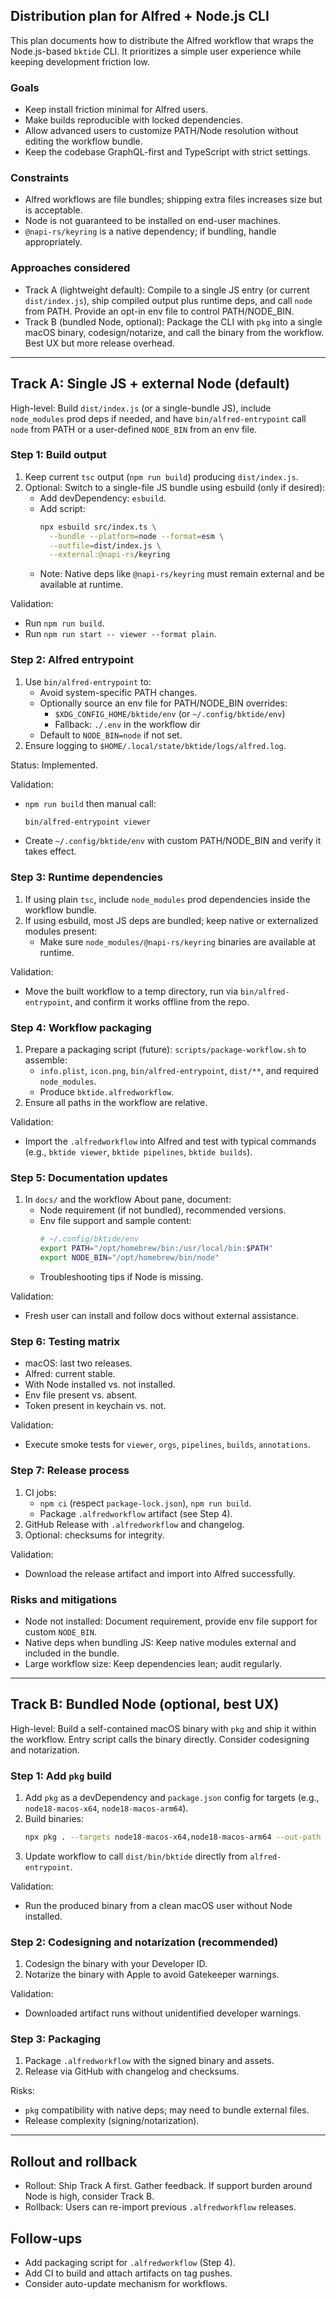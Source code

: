 ## Distribution plan for Alfred + Node.js CLI

This plan documents how to distribute the Alfred workflow that wraps the Node.js-based `bktide` CLI. It prioritizes a simple user experience while keeping development friction low.

### Goals
- Keep install friction minimal for Alfred users.
- Make builds reproducible with locked dependencies.
- Allow advanced users to customize PATH/Node resolution without editing the workflow bundle.
- Keep the codebase GraphQL-first and TypeScript with strict settings.

### Constraints
- Alfred workflows are file bundles; shipping extra files increases size but is acceptable.
- Node is not guaranteed to be installed on end-user machines.
- `@napi-rs/keyring` is a native dependency; if bundling, handle appropriately.

### Approaches considered
- Track A (lightweight default): Compile to a single JS entry (or current `dist/index.js`), ship compiled output plus runtime deps, and call `node` from PATH. Provide an opt-in env file to control PATH/NODE_BIN.
- Track B (bundled Node, optional): Package the CLI with `pkg` into a single macOS binary, codesign/notarize, and call the binary from the workflow. Best UX but more release overhead.

---

## Track A: Single JS + external Node (default)

High-level: Build `dist/index.js` (or a single-bundle JS), include `node_modules` prod deps if needed, and have `bin/alfred-entrypoint` call `node` from PATH or a user-defined `NODE_BIN` from an env file.

### Step 1: Build output
1. Keep current `tsc` output (`npm run build`) producing `dist/index.js`.
2. Optional: Switch to a single-file JS bundle using esbuild (only if desired):
   - Add devDependency: `esbuild`.
   - Add script:
     ```bash
     npx esbuild src/index.ts \
       --bundle --platform=node --format=esm \
       --outfile=dist/index.js \
       --external:@napi-rs/keyring
     ```
   - Note: Native deps like `@napi-rs/keyring` must remain external and be available at runtime.

Validation:
- Run `npm run build`.
- Run `npm run start -- viewer --format plain`.

### Step 2: Alfred entrypoint
1. Use `bin/alfred-entrypoint` to:
   - Avoid system-specific PATH changes.
   - Optionally source an env file for PATH/NODE_BIN overrides:
     - `$XDG_CONFIG_HOME/bktide/env` (or `~/.config/bktide/env`)
     - Fallback: `./.env` in the workflow dir
   - Default to `NODE_BIN=node` if not set.
2. Ensure logging to `$HOME/.local/state/bktide/logs/alfred.log`.

Status: Implemented.

Validation:
- `npm run build` then manual call:
  ```bash
  bin/alfred-entrypoint viewer
  ```
- Create `~/.config/bktide/env` with custom PATH/NODE_BIN and verify it takes effect.

### Step 3: Runtime dependencies
1. If using plain `tsc`, include `node_modules` prod dependencies inside the workflow bundle.
2. If using esbuild, most JS deps are bundled; keep native or externalized modules present:
   - Make sure `node_modules/@napi-rs/keyring` binaries are available at runtime.

Validation:
- Move the built workflow to a temp directory, run via `bin/alfred-entrypoint`, and confirm it works offline from the repo.

### Step 4: Workflow packaging
1. Prepare a packaging script (future): `scripts/package-workflow.sh` to assemble:
   - `info.plist`, `icon.png`, `bin/alfred-entrypoint`, `dist/**`, and required `node_modules`.
   - Produce `bktide.alfredworkflow`.
2. Ensure all paths in the workflow are relative.

Validation:
- Import the `.alfredworkflow` into Alfred and test with typical commands (e.g., `bktide viewer`, `bktide pipelines`, `bktide builds`).

### Step 5: Documentation updates
1. In `docs/` and the workflow About pane, document:
   - Node requirement (if not bundled), recommended versions.
   - Env file support and sample content:
     ```bash
     # ~/.config/bktide/env
     export PATH="/opt/homebrew/bin:/usr/local/bin:$PATH"
     export NODE_BIN="/opt/homebrew/bin/node"
     ```
   - Troubleshooting tips if Node is missing.

Validation:
- Fresh user can install and follow docs without external assistance.

### Step 6: Testing matrix
- macOS: last two releases.
- Alfred: current stable.
- With Node installed vs. not installed.
- Env file present vs. absent.
- Token present in keychain vs. not.

Validation:
- Execute smoke tests for `viewer`, `orgs`, `pipelines`, `builds`, `annotations`.

### Step 7: Release process
1. CI jobs:
   - `npm ci` (respect `package-lock.json`), `npm run build`.
   - Package `.alfredworkflow` artifact (see Step 4).
2. GitHub Release with `.alfredworkflow` and changelog.
3. Optional: checksums for integrity.

Validation:
- Download the release artifact and import into Alfred successfully.

### Risks and mitigations
- Node not installed: Document requirement, provide env file support for custom `NODE_BIN`.
- Native deps when bundling JS: Keep native modules external and included in the bundle.
- Large workflow size: Keep dependencies lean; audit regularly.

---

## Track B: Bundled Node (optional, best UX)

High-level: Build a self-contained macOS binary with `pkg` and ship it within the workflow. Entry script calls the binary directly. Consider codesigning and notarization.

### Step 1: Add `pkg` build
1. Add `pkg` as a devDependency and `package.json` config for targets (e.g., `node18-macos-x64`, `node18-macos-arm64`).
2. Build binaries:
   ```bash
   npx pkg . --targets node18-macos-x64,node18-macos-arm64 --out-path dist/bin
   ```
3. Update workflow to call `dist/bin/bktide` directly from `alfred-entrypoint`.

Validation:
- Run the produced binary from a clean macOS user without Node installed.

### Step 2: Codesigning and notarization (recommended)
1. Codesign the binary with your Developer ID.
2. Notarize the binary with Apple to avoid Gatekeeper warnings.

Validation:
- Downloaded artifact runs without unidentified developer warnings.

### Step 3: Packaging
1. Package `.alfredworkflow` with the signed binary and assets.
2. Release via GitHub with changelog and checksums.

Risks:
- `pkg` compatibility with native deps; may need to bundle external files.
- Release complexity (signing/notarization).

---

## Rollout and rollback
- Rollout: Ship Track A first. Gather feedback. If support burden around Node is high, consider Track B.
- Rollback: Users can re-import previous `.alfredworkflow` releases.

## Follow-ups
- Add packaging script for `.alfredworkflow` (Step 4).
- Add CI to build and attach artifacts on tag pushes.
- Consider auto-update mechanism for workflows.


